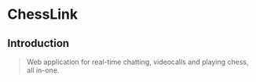 # ChessLink

## Introduction

> Web application for real-time chatting, videocalls and playing chess, all in-one.

